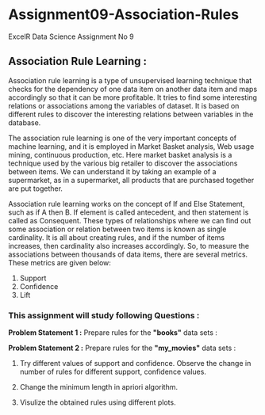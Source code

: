 # Assignment09-Association-Rules
ExcelR Data Science Assignment No 9

## Association Rule Learning :
Association rule learning is a type of unsupervised learning technique that checks for the dependency of one data item on another data item and maps accordingly so that it can be more profitable. It tries to find some interesting relations or associations among the variables of dataset. It is based on different rules to discover the interesting relations between variables in the database.

The association rule learning is one of the very important concepts of machine learning, and it is employed in Market Basket analysis, Web usage mining, continuous production, etc. Here market basket analysis is a technique used by the various big retailer to discover the associations between items. We can understand it by taking an example of a supermarket, as in a supermarket, all products that are purchased together are put together.

Association rule learning works on the concept of If and Else Statement, such as if A then B. If element is called antecedent, and then statement is called as Consequent. These types of relationships where we can find out some association or relation between two items is known as single cardinality. It is all about creating rules, and if the number of items increases, then cardinality also increases accordingly. So, to measure the associations between thousands of data items, there are several metrics. These metrics are given below:

1. Support
2. Confidence
3. Lift
   
### This assignment will study following Questions :
**Problem Statement 1 :** Prepare rules for the **"books"** data sets :

**Problem Statement 2 :** Prepare rules for the **"my_movies"** data sets :

1. Try different values of support and confidence. Observe the change in number of rules for different support, confidence values.

2. Change the minimum length in apriori algorithm.

3. Visulize the obtained rules using different plots.
